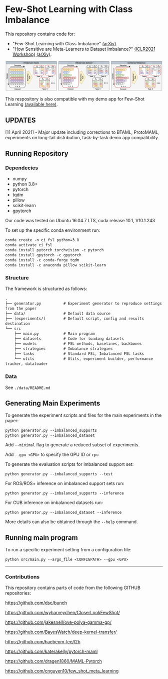 # Few-Shot Learning with Class Imbalance
This repository contains code for:
 * "Few-Shot Learning with Class Imbalance" [(arXiv)](http://arxiv.org/abs/2101.02523).
 * "How Sensitive are Meta-Learners to Dataset Imbalance?" [(ICLR2021 Workshop)](https://openreview.net/forum?id=-vafHc91wO8&referrer=%5BAuthor%20Console%5D(%2Fgroup%3Fid%3DICLR.cc%2F2021%2FWorkshop%2FLearning_to_Learn%2FAuthors%23your-submissions)) [(arXiv)](http://arxiv.org/abs/2104.05344).

![Task Imbalance](https://github.com/mattochal/imbalanced_fsl_public/blob/master/imbalance_diagram.png?raw=true)

This respository is also compatible with my demo app for Few-Shot Learning [(available here)](http://github.com/mattochal/demo_fsl_public).

<!-- ![GUI Screenshot](https://github.com/mattochal/demo_fsl_dev/blob/master/demo.gif?raw=true) -->

## UPDATES
\[11 April 2021\] - Major update including corrections to BTAML, ProtoMAML, experiments on long-tail distribution, task-by-task demo app compatibility. 

## Running Repository
### Dependecies

* numpy
* python 3.8+
* pytorch
* tqdm
* pillow
* scikit-learn
* gpytorch


Our code was tested on Ubuntu 16.04.7 LTS, cuda release 10.1, V10.1.243


To set up the specific conda environment run:
```
conda create -n ci_fsl python=3.8
conda activate ci_fsl
conda install pytorch torchvision -c pytorch
conda install gpytorch -c gpytorch
conda install -c conda-forge tqdm
conda install -c anaconda pillow scikit-learn
```

### Structure

The framework is structured as follows:

```
.
├── generator.py          # Experiment generator to reproduce settings from the paper
├── data/                 # Default data source
├── [experiments/]        # Default script, config and results destination
└── src
    ├── main.py           # Main program
    ├── datasets          # Code for loading datasets
    ├── models            # FSL methods, baselines, backbones
    ├── strategies        # Imbalance strategies
    ├── tasks             # Standard FSL, Imbalanced FSL tasks
    └── utils             # Utils, experiment builder, performance tracker, dataloader
```

### Data

See ```./data/README.md```



## Generating Main Experiments

To generate the experiment scripts and files for the main experiments in the paper:
```
python generator.py --imbalanced_supports
python generator.py --imbalanced_dataset
```
Add ```--minimal``` flag to generate a reduced subset of experiments.

Add ```--gpu <GPU>``` to specify the GPU ID or ```cpu```

To generate the evaluation scripts for imbalanced support set:
```
python generator.py --imbalanced_supports --test
```

For ROS/ROS+ inference on imbalanced support sets run:
```
python generator.py --imbalanced_supports --inference
```

For CUB inference on imbalanced datasets run:
```
python generator.py --imbalanced_dataset --inference
```

More details can also be obtained through the ```--help``` command.


## Running main program

To run a specific experiment setting from a configuration file:
```
python src/main.py --args_file <CONFIGPATH> --gpu <GPU>
```
<!--
Arguments from the ```CONFIGPATH``` can be overwriten by arguments passed through the command line.

Run ```python src/main.py --help``` for general help

For sepecific model/task/stategy arguments substitute key words and run any of the following:

```
python src/main.py  --model <MODEL> --help_model
python src/main.py  --task <TASK> --help_task
python src/main.py  --strategy <STRATEGY> --help_stategy
python src/main.py  --model <MODEL>   --task <TASK>  --task <STRATEGY>   --help_all```
```
-->

____

### Contributions
This repository contains parts of code from the following GITHUB repositories:

https://github.com/dsc/bunch

https://github.com/wyharveychen/CloserLookFewShot/

https://github.com/jakesnell/ove-polya-gamma-gp/

https://github.com/BayesWatch/deep-kernel-transfer/

https://github.com/haebeom-lee/l2b 

https://github.com/katerakelly/pytorch-maml 

https://github.com/dragen1860/MAML-Pytorch

https://github.com/cnguyen10/few_shot_meta_learning
